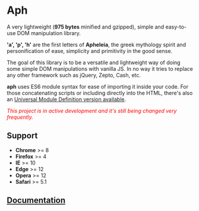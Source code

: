 # Aph

A very lightweight (**975 bytes** minified and gzipped), simple and easy-to-use DOM manipulation library.

**'a', 'p', 'h'** are the first letters of **Apheleia**, the greek mythology spirit and personification of ease, simplicity and primitivity in the good sense.

The goal of this library is to be a versatile and lightweight way of doing some simple DOM manipulations with vanilla JS. In no way it tries to replace any other framework such as jQuery, Zepto, Cash, etc.

**aph** uses ES6 module syntax for ease of importing it inside your code. For those concatenating scripts or including directly into the HTML, there's also an [Universal Module Definition version available](https://github.com/kaisermann/aph/tree/master/dist/aph.js).

*<span style="color: red;">This project is in active development and it's still being changed very frequently. </span>*

## Support
* **Chrome** >= 8
* **Firefox** >= 4
* **IE** >= 10
* **Edge** >= 12
* **Opera** >= 12
* **Safari** >= 5.1

## [Documentation](https://github.com/kaisermann/aph/wiki)
